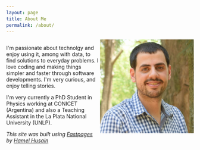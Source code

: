 ```yaml
---
layout: page
title: About Me
permalink: /about/
---
```


<div style="float: left; width: 50%;">
    
I'm passionate about technolgy and enjoy using it, among with data, to find solutions to everyday problems. I love coding and making things simpler and faster through software developments.  I'm very curious, and enjoy telling stories.

I'm very currently a PhD Student in Physics working at CONICET (Argentina) and also a Teaching Assistant in the La Plata National University (UNLP).
    
</div>

<div style="float: right; width: 50%;">

<img src="https://raw.githubusercontent.com/Raudcu/blog/master/images/me.jpg">
    
</div>


---

*This site was built using [Fastpages](https://github.com/fastai/fastpages) by [Hamel Husain](https://github.com/hamelsmu)*
